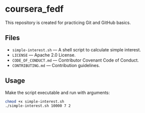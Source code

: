 # coursera_fedf

This repository is created for practicing Git and GitHub basics.

## Files
- `simple-interest.sh` — A shell script to calculate simple interest.
- `LICENSE` — Apache 2.0 License.
- `CODE_OF_CONDUCT.md` — Contributor Covenant Code of Conduct.
- `CONTRIBUTING.md` — Contribution guidelines.

## Usage
Make the script executable and run with arguments:

```bash
chmod +x simple-interest.sh
./simple-interest.sh 10000 7 2
